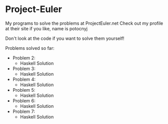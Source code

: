Project-Euler
=============

My programs to solve the problems at ProjectEuler.net
Check out my profile at their site if you like, name is potocnyj

Don't look at the code if you want to solve them yourself!

Problems solved so far:
- Problem 2:
  - Haskell Solution
- Problem 3:
  - Haskell Solution
- Problem 4:
  - Haskell Solution
- Problem 5:
  - Haskell Solution
- Problem 6:
  - Haskell Solution
- Problem 7:
  - Haskell Solution
